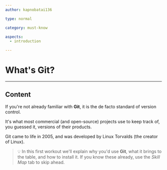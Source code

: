 ```yaml
---
author: kapnobatai136

type: normal

category: must-know

aspects:
  - introduction

---
```


# What's Git?

---
## Content

If you're not already familiar with **Git**, it is the de facto standard of version control.

It's what most commercial (and open-source) projects use to keep track of, you guessed it, versions of their products.

Git came to life in 2005, and was developed by Linux Torvalds (the creator of Linux). 

> 💡 In this first workout we'll explain why you'd use **Git**, what it brings to the table, and how to install it. If you know these already, use the *Skill Map* tab to skip ahead.
